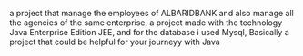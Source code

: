 a project that manage the employees of ALBARIDBANK and also manage all the agencies of the same enterprise, a project made with the technology Java Enterprise Edition JEE, and for the database i used Mysql, Basically a project that could be helpful for your journeyy with Java 
